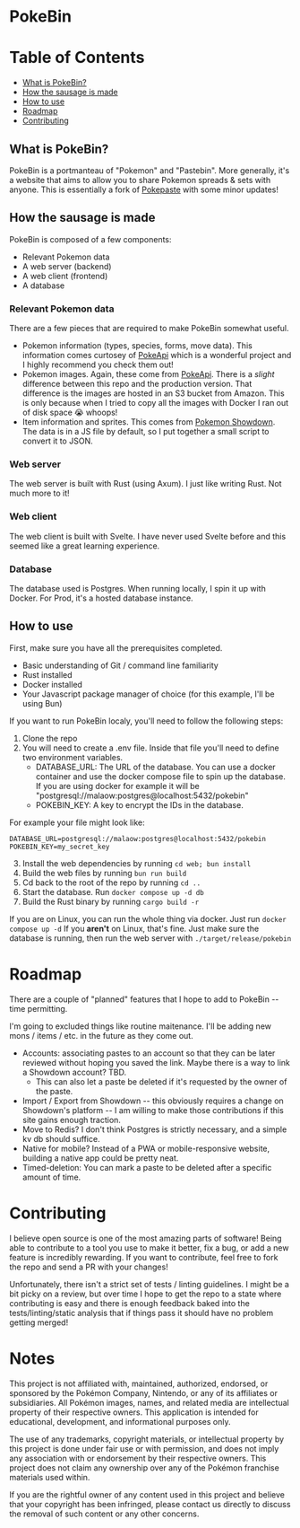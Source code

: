 # PokeBin

# Table of Contents

- [What is PokeBin?](#what-is-pokebin)
- [How the sausage is made](#how-the-sausage-is-made)
- [How to use](#how-to-use)
- [Roadmap](#roadmap)
- [Contributing](#contributing)

## What is PokeBin?
PokeBin is a portmanteau of "Pokemon" and "Pastebin". More generally, it's a website that aims
to allow you to share Pokemon spreads & sets with anyone. This is essentially a fork of [Pokepaste](https://github.com/felixphew/pokepaste)
with some minor updates!


## How the sausage is made
PokeBin is composed of a few components:
- Relevant Pokemon data
- A web server (backend)
- A web client (frontend)
- A database

### Relevant Pokemon data
There are a few pieces that are required to make PokeBin somewhat useful.

- Pokemon information (types, species, forms, move data). This information comes curtosey of [PokeApi](https://pokeapi.co/)
which is a wonderful project and I highly recommend you check them out!
- Pokemon images. Again, these come from [PokeApi](https://pokeapi.co/). There is a *slight* difference between this repo and 
the production version. That difference is the images are hosted in an S3 bucket from Amazon. This is only because when I tried to copy
all the images with Docker I ran out of disk space 😭 whoops!
- Item information and sprites. This comes from [Pokemon Showdown](https://pokemonshowdown.com/). The data is in a JS file by default, so 
I put together a small script to convert it to JSON.

### Web server
The web server is built with Rust (using Axum). I just like writing Rust. Not much more to it!

### Web client
The web client is built with Svelte. I have never used Svelte before and this seemed 
like a great learning experience.

### Database
The database used is Postgres. When running locally, I spin it up with Docker. For Prod, it's a hosted database instance.


## How to use
First, make sure you have all the prerequisites completed.
- Basic understanding of Git / command line familiarity
- Rust installed
- Docker installed
- Your Javascript package manager of choice (for this example, I'll be using Bun)


If you want to run PokeBin localy, you'll need to follow the following steps:

1. Clone the repo
2. You will need to create a .env file. Inside that file you'll need to define two environment variables.
    - DATABASE_URL: The URL of the database. You can use a docker container and use the docker compose file to spin up the database. If you are using docker for example it will be "postgresql://malaow:postgres@localhost:5432/pokebin"
    - POKEBIN_KEY: A key to encrypt the IDs in the database.

For example your file might look like:
```
DATABASE_URL=postgresql://malaow:postgres@localhost:5432/pokebin
POKEBIN_KEY=my_secret_key
```
3. Install the web dependencies by running `cd web; bun install`
4. Build the web files by running `bun run build`
5. Cd back to the root of the repo by running `cd ..`
6. Start the database. Run `docker compose up -d db`
7. Build the Rust binary by running `cargo build -r`

If you are on Linux, you can run the whole thing via docker. Just run `docker compose up -d`
If you **aren't** on Linux, that's fine. Just make sure the database is running, then run the web server with `./target/release/pokebin`

# Roadmap
There are a couple of "planned" features that I hope to add to PokeBin -- time permitting.

I'm going to excluded things like routine maitenance. I'll be adding new mons / items / etc. in the future as they come out.

- Accounts: associating pastes to an account so that they can be later reviewed without hoping you saved the link. Maybe there is a way to link a Showdown account? TBD.
    - This can also let a paste be deleted if it's requested by the owner of the paste.
- Import / Export from Showdown -- this obviously requires a change on Showdown's platform -- I am willing to make those contributions if this site gains enough traction.
- Move to Redis? I don't think Postgres is strictly necessary, and a simple kv db should suffice.
- Native for mobile? Instead of a PWA or mobile-responsive website, building a native app could be pretty neat.
- Timed-deletion: You can mark a paste to be deleted after a specific amount of time.


# Contributing
I believe open source is one of the most amazing parts of software! Being able to contribute to a tool you use to make it better, fix a bug, or add a new feature is incredibly rewarding.
If you want to contribute, feel free to fork the repo and send a PR with your changes!

Unfortunately, there isn't a strict set of tests / linting guidelines. I might be a bit picky on a review, but over time I hope to get the repo to a state where 
contributing is easy and there is enough feedback baked into the tests/linting/static analysis that if things pass it should have no problem getting merged!

# Notes
This project is not affiliated with, maintained, authorized, endorsed, or sponsored by the Pokémon Company, Nintendo, or any of its affiliates or subsidiaries.
All Pokémon images, names, and related media are intellectual property of their respective owners. This application is intended for educational, development,
and informational purposes only.

The use of any trademarks, copyright materials, or intellectual property by this project is done under fair use or with permission, and does not imply
any association with or endorsement by their respective owners. This project does not claim any ownership over any of the Pokémon franchise materials used within.

If you are the rightful owner of any content used in this project and believe that your copyright has been infringed, please contact us directly
to discuss the removal of such content or any other concerns.

